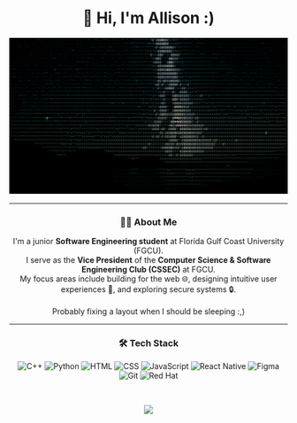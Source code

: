 <h1 align="center">👋 Hi, I'm Allison :)</h1>

<p align="center">
  <img src="https://github.com/abrown33914/abrown33914/blob/main/stars.gif?raw=true" alt="ascii gif" width="600"/>
</p>

---

<h3 align="center">👩‍💻 About Me</h3>

<p align="center">
I'm a junior <strong>Software Engineering student</strong> at Florida Gulf Coast University (FGCU).<br>
I serve as the <strong>Vice President</strong> of the <strong>Computer Science & Software Engineering Club (CSSEC)</strong> at FGCU.<br>
My focus areas include building for the web 🌐, designing intuitive user experiences 🎨, and exploring secure systems 🔒.
<br><br>
Probably fixing a layout when I should be sleeping :,)
</p>

---

<h3 align="center">🛠 Tech Stack</h3>

<p align="center">
  <img src="https://cdn.jsdelivr.net/gh/devicons/devicon/icons/cplusplus/cplusplus-original.svg" width="40" height="40" alt="C++" />
  <img src="https://cdn.jsdelivr.net/gh/devicons/devicon/icons/python/python-original.svg" width="40" height="40" alt="Python" />
  <img src="https://cdn.jsdelivr.net/gh/devicons/devicon/icons/html5/html5-original.svg" width="40" height="40" alt="HTML" />
  <img src="https://cdn.jsdelivr.net/gh/devicons/devicon/icons/css3/css3-original.svg" width="40" height="40" alt="CSS" />
  <img src="https://cdn.jsdelivr.net/gh/devicons/devicon/icons/javascript/javascript-original.svg" width="40" height="40" alt="JavaScript" />
  <img src="https://cdn.jsdelivr.net/gh/devicons/devicon/icons/react/react-original.svg" width="40" height="40" alt="React Native" />
  <img src="https://cdn.jsdelivr.net/gh/devicons/devicon/icons/figma/figma-original.svg" width="40" height="40" alt="Figma" />
  <img src="https://cdn.jsdelivr.net/gh/devicons/devicon/icons/git/git-original.svg" width="40" height="40" alt="Git" />
  <img src="https://cdn.jsdelivr.net/gh/devicons/devicon/icons/redhat/redhat-original.svg" width="40" height="40" alt="Red Hat" />
</p>
<br>
<p align="center">
  <img src="https://github-readme-stats.vercel.app/api/top-langs/?username=abrown33914&layout=compact&theme=tokyonight&hide_border=false&border_radius=10" height="185" />
</p>

